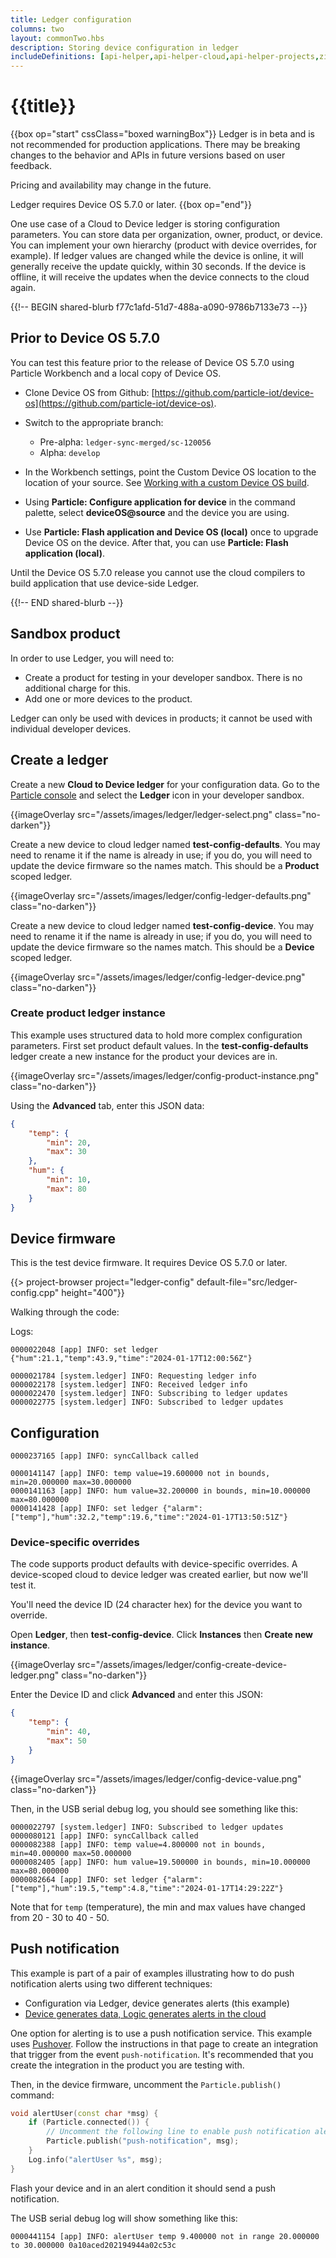 ```yaml
---
title: Ledger configuration
columns: two
layout: commonTwo.hbs
description: Storing device configuration in ledger
includeDefinitions: [api-helper,api-helper-cloud,api-helper-projects,zip]
---
```


# {{title}}

{{box op="start" cssClass="boxed warningBox"}}
Ledger is in beta and is not recommended for production applications. There may be breaking changes to the behavior 
and APIs in future versions based on user feedback. 

Pricing and availability may change in the future.

Ledger requires Device OS 5.7.0 or later.
{{box op="end"}}

One use case of a Cloud to Device ledger is storing configuration parameters. You can store data per organization, owner, product, or device. You can implement your own hierarchy (product with device overrides, for example). If ledger values are changed while the device is online, it will generally receive the update quickly, within 30 seconds. If the device is offline, it will receive the updates when the device connects to the cloud again.

{{!-- BEGIN shared-blurb f77c1afd-51d7-488a-a090-9786b7133e73 --}}

## Prior to Device OS 5.7.0

You can test this feature prior to the release of Device OS 5.7.0 using Particle Workbench and a local copy of Device OS.

- Clone Device OS from Github: [https://github.com/particle-iot/device-os](https://github.com/particle-iot/device-os).

- Switch to the appropriate branch:
  - Pre-alpha: `ledger-sync-merged/sc-120056`
  - Alpha: `develop`

- In the Workbench settings, point the Custom Device OS location to the location of your source. See [Working with a custom Device OS build](getting-started/developer-tools/workbench-faq/#working-with-a-custom-device-os-build).

- Using **Particle: Configure application for device** in the command palette, select **deviceOS@source** and the device you are using.

- Use **Particle: Flash application and Device OS (local)** once to upgrade Device OS on the device. After that, you can use **Particle: Flash application (local)**.

Until the Device OS 5.7.0 release you cannot use the cloud compilers to build application that use device-side Ledger.

{{!-- END shared-blurb --}}

## Sandbox product

In order to use Ledger, you will need to:

- Create a product for testing in your developer sandbox. There is no additional charge for this.
- Add one or more devices to the product.

Ledger can only be used with devices in products; it cannot be used with individual developer devices.

## Create a ledger

Create a new **Cloud to Device ledger** for your configuration data. Go to the [Particle console](https://console.particle.io/) and select the **Ledger** icon in your developer sandbox. 

{{imageOverlay src="/assets/images/ledger/ledger-select.png" class="no-darken"}}

Create a new device to cloud ledger named **test-config-defaults**. You may need to rename it if the name is already in use; if you do, you will need to update the device firmware so the names match. This should be a **Product** scoped ledger.

{{imageOverlay src="/assets/images/ledger/config-ledger-defaults.png" class="no-darken"}}

Create a new device to cloud ledger named **test-config-device**. You may need to rename it if the name is already in use; if you do, you will need to update the device firmware so the names match. This should be a **Device** scoped ledger.

{{imageOverlay src="/assets/images/ledger/config-ledger-device.png" class="no-darken"}}


### Create product ledger instance

This example uses structured data to hold more complex configuration parameters. First set product default values. In the **test-config-defaults** ledger create a new instance for the product your devices are in.

{{imageOverlay src="/assets/images/ledger/config-product-instance.png" class="no-darken"}}

Using the **Advanced** tab, enter this JSON data:

```json
{
    "temp": {
        "min": 20,
        "max": 30
    },
    "hum": {
        "min": 10,
        "max": 80
    }
}
```


## Device firmware

This is the test device firmware. It requires Device OS 5.7.0 or later.

{{> project-browser project="ledger-config" default-file="src/ledger-config.cpp" height="400"}}

Walking through the code:


Logs:

```
0000022048 [app] INFO: set ledger {"hum":21.1,"temp":43.9,"time":"2024-01-17T12:00:56Z"}
```


```
0000021784 [system.ledger] INFO: Requesting ledger info
0000022178 [system.ledger] INFO: Received ledger info
0000022470 [system.ledger] INFO: Subscribing to ledger updates
0000022775 [system.ledger] INFO: Subscribed to ledger updates
```

## Configuration




```
0000237165 [app] INFO: syncCallback called
```

```
0000141147 [app] INFO: temp value=19.600000 not in bounds, min=20.000000 max=30.000000
0000141163 [app] INFO: hum value=32.200000 in bounds, min=10.000000 max=80.000000
0000141428 [app] INFO: set ledger {"alarm":["temp"],"hum":32.2,"temp":19.6,"time":"2024-01-17T13:50:51Z"}
```

### Device-specific overrides

The code supports product defaults with device-specific overrides. A device-scoped cloud to device ledger was created earlier, but now we'll test it.

You'll need the device ID (24 character hex) for the device you want to override.


Open **Ledger**, then **test-config-device**. Click **Instances** then **Create new instance**.

{{imageOverlay src="/assets/images/ledger/config-create-device-ledger.png" class="no-darken"}}

Enter the Device ID and click **Advanced** and enter this JSON:

```json
{
    "temp": {
        "min": 40,
        "max": 50
    }
}
```

{{imageOverlay src="/assets/images/ledger/config-device-value.png" class="no-darken"}}


Then, in the USB serial debug log, you should see something like this:

```
0000022797 [system.ledger] INFO: Subscribed to ledger updates
0000080121 [app] INFO: syncCallback called
0000082388 [app] INFO: temp value=4.800000 not in bounds, min=40.000000 max=50.000000
0000082405 [app] INFO: hum value=19.500000 in bounds, min=10.000000 max=80.000000
0000082664 [app] INFO: set ledger {"alarm":["temp"],"hum":19.5,"temp":4.8,"time":"2024-01-17T14:29:22Z"}
```

Note that for `temp` (temperature), the min and max values have changed from 20 - 30 to 40 - 50.

## Push notification

This example is part of a pair of examples illustrating how to do push notification alerts using two different techniques:

- Configuration via Ledger, device generates alerts (this example)
- [Device generates data, Logic generates alerts in the cloud](/getting-started/logic-ledger/logic-cloud-alerts/)

One option for alerting is to use a push notification service. This example uses [Pushover](/integrations/community-integrations/pushover/). Follow the instructions in that page to create an integration that trigger from the event `push-notification`. It's recommended that you create the integration in the product you are testing with.

Then, in the device firmware, uncomment the `Particle.publish()` command:

```cpp
void alertUser(const char *msg) {
    if (Particle.connected()) {
        // Uncomment the following line to enable push notification alerts
        Particle.publish("push-notification", msg);
    }
    Log.info("alertUser %s", msg);
}
```

Flash your device and in an alert condition it should send a push notification.

The USB serial debug log will show something like this:

```
0000441154 [app] INFO: alertUser temp 9.400000 not in range 20.000000 to 30.000000 0a10aced202194944a02c53c
```
